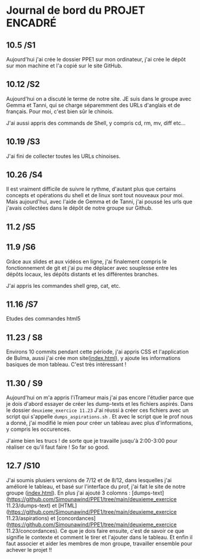 # Journal de bord du PROJET ENCADRÉ



## 10.5  /S1

Aujourd'hui j'ai crée le dossier PPE1 sur mon ordinateur, j'ai crée le dépôt sur mon machine et l'a copié sur le site GitHub.





## 10.12  /S2

Aujourd'hui on a discuté le terme de notre site. JE suis dans le groupe avec Gemma et Tanni, qui se charge séparemment des URLs d'anglais et de français. Pour moi, c'est bien sûr le chinois.

J'ai aussi appris des commands de Shell, y compris cd, rm, mv, diff etc...


## 10.19  /S3

J'ai fini de collecter toutes les URLs chinoises.



## 10.26   /S4

Il est vraiment difficile de suivre le rythme, d'autant plus que certains concepts et opérations du shell et de linux sont tout nouveaux pour moi. Mais aujourd'hui, avec l'aide de Gemma et de Tanni, j'ai poussé les urls que j'avais collectées dans le dépôt de notre groupe sur Github.



## 11.2   /S5



## 11.9	/S6

Grâce aux slides et aux vidéos en ligne, j'ai finalement compris le fonctionnement de git et j'ai pu me déplacer avec souplesse entre les dépôts locaux, les dépôts distants et les différentes branches.

J'ai appris les commandes shell grep, cat, etc.



## 11.16	/S7

Etudes des commandes html5







## 11.23   / S8

Environs 10 commits pendant cette période, j'ai appris CSS et l'application de Bulma, aussi j'ai crée mon site([index.html](https://github.com/Simounawind/PPE1/blob/main/index.html)), y ajoute les informations basiques de mon tableau. C'est très intéressant ! 







## 11.30   / S9

Aujourd'hui on m'a appris l'iTrameur mais j'ai pas encore l'étudier parce que je dois d'abord essayer de créer les dump-texts et les fichiers aspirés. Dans le dossier `deuxieme_exercice 11.23` J'ai réussi à créer ces fichiers avec un script qui s'appelle `dumps_aspirations.sh` . Et avec le script que le prof nous a donné, j'ai modifié le mien pour créer un tableau avec plus d'informations, y compris les occurences.

J'aime bien les trucs ! de sorte que je travaille jusqu'à 2:00-3:00 pour réaliser ce qu'il faut faire ! So far so good. 



## 12.7	/S10

J'ai soumis plusiers versions de 7/12 et de 8/12, dans lesquelles j'ai amélioré le tableau, et basé sur l'interface du prof, j'ai fait le site de notre groupe ([index.html](https://github.com/gemmafelton/PPE-group/blob/main/index.html)). En plus j'ai ajouté 3 colomns : [dumps-text](https://github.com/Simounawind/PPE1/tree/main/deuxieme_exercice 11.23/dumps-text) et [HTML](https://github.com/Simounawind/PPE1/tree/main/deuxieme_exercice 11.23/aspirations) et [concordances](https://github.com/Simounawind/PPE1/tree/main/deuxieme_exercice 11.23/concordances). Ce que je dois faire ensuite, c'est de savoir ce que signifie le contexte et comment le tirer et l'ajouter dans le tableau. Et enfin il faut associer et aider les membres de mon groupe, travailler ensemble pour achever le projet !!

